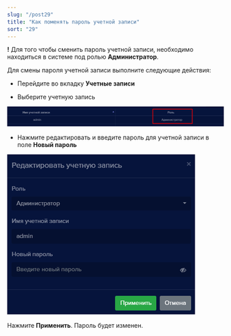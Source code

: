 ```yaml
---
slug: "/post29"
title: "Как поменять пароль учетной записи"
sort: "29"
---
```


**!** Для того чтобы сменить пароль учетной записи, необходимо находиться в системе под ролью **Администратор**.

Для смены пароля учетной записи выполните следующие действия:

- Перейдите во вкладку **Учетные записи**

- Выберите учетную запись

![](images/Aspose.Words.374291bc-21e0-4dc1-8208-7b6db552d3f3.179.png)

- Нажмите редактировать и введите пароль для учетной записи в поле **Новый пароль**

![](images/Aspose.Words.374291bc-21e0-4dc1-8208-7b6db552d3f3.180.png)

Нажмите **Применить**. Пароль будет изменен.
